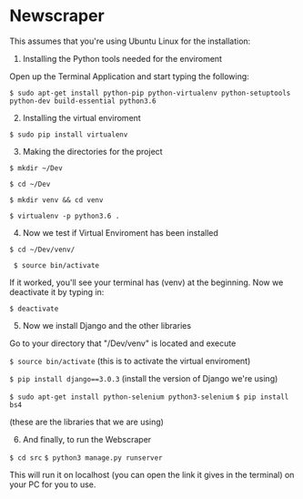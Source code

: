 # Newscraper

This assumes that you're using Ubuntu Linux for the installation:

1) Installing the Python tools needed for the enviroment

Open up the Terminal Application and start typing the following:

```$ sudo apt-get install python-pip python-virtualenv python-setuptools python-dev build-essential python3.6```

2) Installing the virtual enviroment

```$ sudo pip install virtualenv```

3) Making the directories for the project 

```$ mkdir ~/Dev```

```$ cd ~/Dev```

```$ mkdir venv && cd venv ```

```$ virtualenv -p python3.6 . ```

4) Now we test if Virtual Enviroment has been installed

``` $ cd ~/Dev/venv/ ```

``` $ source bin/activate```

If it worked, you'll see your terminal has (venv) at the beginning. Now we deactivate it by typing in:

```$ deactivate```

5) Now we install Django and the other libraries

Go to your directory that "/Dev/venv" is located and execute

```$ source bin/activate```
(this is to activate the virtual enviroment)

```$ pip install django==3.0.3```
(install the version of Django we're using)

```$ sudo apt-get install python-selenium python3-selenium```
```$ pip install bs4```

(these are the libraries that we are using)

6) And finally, to run the Webscraper

```$ cd src```
```$ python3 manage.py runserver```

This will run it on localhost (you can open the link it gives in the terminal) on your PC for you to use.
